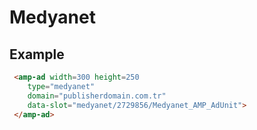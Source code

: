 <!---
Copyright 2015 The AMP HTML Authors. All Rights Reserved.

Licensed under the Apache License, Version 2.0 (the "License");
you may not use this file except in compliance with the License.
You may obtain a copy of the License at

      http://www.apache.org/licenses/LICENSE-2.0

Unless required by applicable law or agreed to in writing, software
distributed under the License is distributed on an "AS-IS" BASIS,
WITHOUT WARRANTIES OR CONDITIONS OF ANY KIND, either express or implied.
See the License for the specific language governing permissions and
limitations under the License.
-->

# Medyanet

## Example

```html
 <amp-ad width=300 height=250
    type="medyanet"
    domain="publisherdomain.com.tr"
    data-slot="medyanet/2729856/Medyanet_AMP_AdUnit">
 </amp-ad>
```
